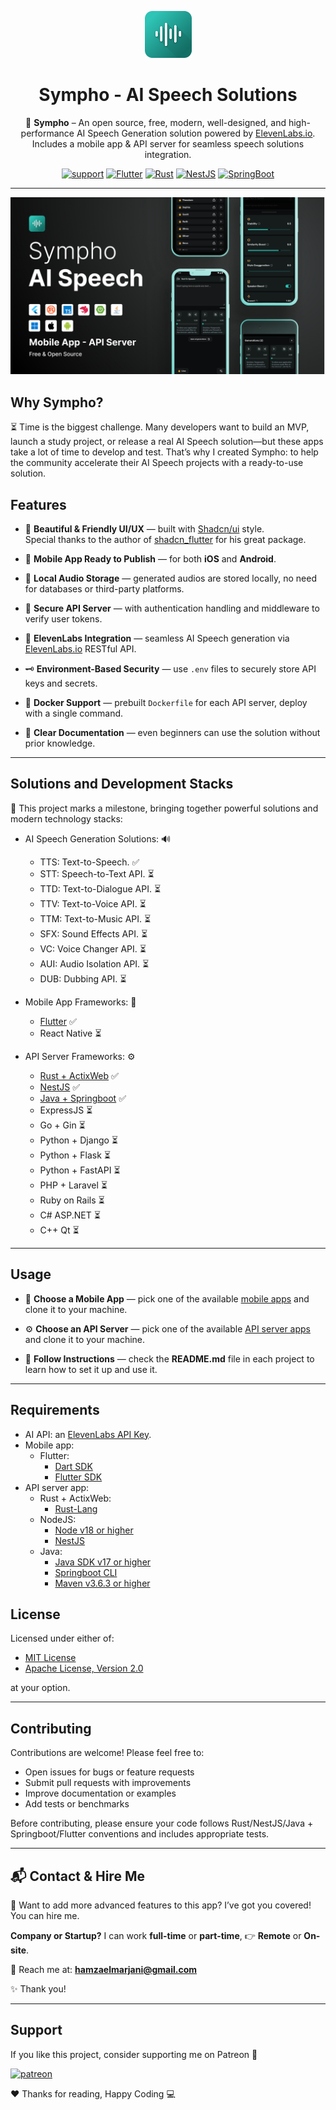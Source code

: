 <div align="center">

![Sympho-Logo](https://github.com/hamzaelmarjani/sympho/blob/a53e66da2cba69558783b07a69899e2776d7e138/assets/sympho-logo.png?raw=true)

# Sympho - AI Speech Solutions

🎵 **Sympho** – An open source, free, modern, well-designed, and high-performance AI Speech Generation solution powered by
[ElevenLabs.io](https://elevenlabs.io/). Includes a mobile app & API server for seamless speech solutions integration.

[![support](https://img.shields.io/badge/Support-Open_Source-black?style=for-the-badge&logo=Patreon&logoColor=white)](https://www.patreon.com/elmarjanihamza/gift)
[![Flutter](https://img.shields.io/badge/Flutter-Repo-blue?style=for-the-badge&logo=flutter&logoColor=white)](https://github.com/hamzaelmarjani/sympho/tree/master/App/sympho-mobile-app-flutter)
[![Rust](https://img.shields.io/badge/Rust-Repo-orange?style=for-the-badge&logo=Rust&logoColor=white)](https://github.com/hamzaelmarjani/sympho/tree/master/API/sympho-api-rust)
[![NestJS](https://img.shields.io/badge/NestJS-Repo-red?style=for-the-badge&logo=NestJS&logoColor=white)](https://github.com/hamzaelmarjani/sympho/tree/master/API/sympho-api-nestjs)
[![SpringBoot](https://img.shields.io/badge/Springboot-Repo-green?style=for-the-badge&logo=Springboot&logoColor=white)](https://github.com/hamzaelmarjani/sympho/tree/master/API/sympho-api-java)

</div>

---

![Sympho Feature Cover](https://github.com/hamzaelmarjani/sympho/blob/240e4ab9697f17d08bd61197e9e6a7385984ee29/assets/feature-cover.jpg?raw=true)

## Why Sympho?

⏳ Time is the biggest challenge. Many developers want to build an MVP, launch a study project, or release a real AI
Speech solution—but these apps take a lot of time to develop and test. That’s why I created Sympho: to help the
community accelerate their AI Speech projects with a ready-to-use solution.

## Features

- 🎨 **Beautiful & Friendly UI/UX** — built with [Shadcn/ui](https://ui.shadcn.com/) style.  
  Special thanks to the author of [shadcn_flutter](https://pub.dev/packages/shadcn_flutter) for his great package.

- 📱 **Mobile App Ready to Publish** — for both **iOS** and **Android**.

- 🎵 **Local Audio Storage** — generated audios are stored locally, no need for databases or third-party platforms.

- 🔐 **Secure API Server** — with authentication handling and middleware to verify user tokens.

- 🤖 **ElevenLabs Integration** — seamless AI Speech generation
  via [ElevenLabs.io](https://elevenlabs.io/docs/api-reference/introduction) RESTful API.

- 🗝️ **Environment-Based Security** — use `.env` files to securely store API keys and secrets.

- 🐳 **Docker Support** — prebuilt `Dockerfile` for each API server, deploy with a single command.

- 📖 **Clear Documentation** — even beginners can use the solution without prior knowledge.

---

## Solutions and Development Stacks

🚀 This project marks a milestone, bringing together powerful solutions and modern technology stacks:

- AI Speech Generation Solutions: 🔊

  - TTS: Text-to-Speech. ✅
  - STT: Speech-to-Text API. ⏳
  - TTD: Text-to-Dialogue API. ⏳
  - TTV: Text-to-Voice API. ⏳
  - TTM: Text-to-Music API. ⏳
  - SFX: Sound Effects API. ⏳
  - VC: Voice Changer API. ⏳
  - AUI: Audio Isolation API. ⏳
  - DUB: Dubbing API. ⏳

- Mobile App Frameworks: 📱

  - [Flutter](https://github.com/hamzaelmarjani/sympho/tree/master/App/sympho-mobile-app-flutter) ✅
  - React Native ⏳

- API Server Frameworks: ⚙️
  - [Rust + ActixWeb](https://github.com/hamzaelmarjani/sympho/tree/master/API/sympho-api-rust) ✅
  - [NestJS](https://github.com/hamzaelmarjani/sympho/tree/master/API/sympho-api-nestjs) ✅
  - [Java + Springboot](https://github.com/hamzaelmarjani/sympho/tree/master/API/sympho-api-java) ✅
  - ExpressJS ⏳
  - Go + Gin ⏳
  - Python + Django ⏳
  - Python + Flask ⏳
  - Python + FastAPI ⏳
  - PHP + Laravel ⏳
  - Ruby on Rails ⏳
  - C# ASP.NET ⏳
  - C++ Qt ⏳

---

## Usage

- 📲 **Choose a Mobile App** — pick one of the available [mobile apps](https://github.com/hamzaelmarjani/sympho/tree/master/App) and clone it to your machine.

- ⚙️ **Choose an API Server** — pick one of the available [API server apps](https://github.com/hamzaelmarjani/sympho/tree/master/API) and clone it to your machine.

- 📖 **Follow Instructions** — check the **README.md** file in each project to learn how to set it up and use it.

---

## Requirements

- AI API: an [ElevenLabs API Key](https://elevenlabs.io/app/developers/api-keys).
- Mobile app:
  - Flutter:
    - [Dart SDK](https://dart.dev/get-dart)
    - [Flutter SDK](https://docs.flutter.dev/get-started/install)
- API server app:
  - Rust + ActixWeb:
    - [Rust-Lang](https://www.rust-lang.org/learn/get-started)
  - NodeJS:
    - [Node v18 or higher](https://nodejs.org/en)
    - [NestJS](https://nestjs.com/)
  - Java:
    - [Java SDK v17 or higher](https://www.oracle.com/java/technologies/downloads/)
    - [Springboot CLI](https://docs.spring.io/spring-boot/installing.html#getting-started.installing.cli)
    - [Maven v3.6.3 or higher](https://maven.apache.org/install.html)

## License

Licensed under either of:

- [MIT License](LICENSE-MIT)
- [Apache License, Version 2.0](LICENSE-APACHE)

at your option.

---

## Contributing

Contributions are welcome! Please feel free to:

- Open issues for bugs or feature requests
- Submit pull requests with improvements
- Improve documentation or examples
- Add tests or benchmarks

Before contributing, please ensure your code follows Rust/NestJS/Java + Springboot/Flutter conventions and includes appropriate tests.

---

## 📬 Contact & Hire Me

🚀 Want to add more advanced features to this app? I’ve got you covered! You can hire me.

**Company or Startup?** I can work **full-time** or **part-time**, 👉 **Remote** or **On-site**.

💌 Reach me at: **hamzaelmarjani@gmail.com**

✨ Thank you!

---

## Support

If you like this project, consider supporting me on Patreon 💖

[![patreon](https://img.shields.io/badge/Support-Open_Source-black?style=for-the-badge&logo=Patreon&logoColor=white)](https://www.patreon.com/elmarjanihamza/gift)

❤️ Thanks for reading, Happy Coding 💻
